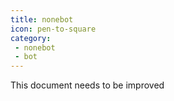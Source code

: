 ```yaml
---
title: nonebot
icon: pen-to-square
category:
 - nonebot
 - bot
---
```


This document needs to be improved
